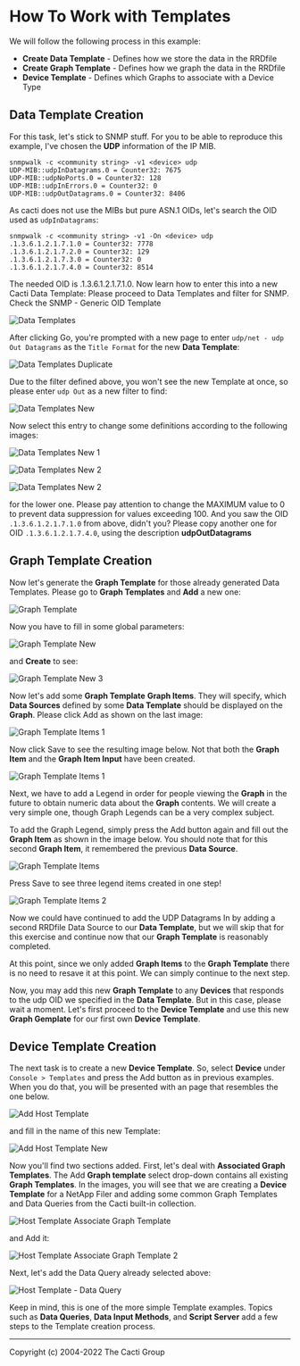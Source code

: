 # How To Work with Templates

We will follow the following process in this example:

- **Create Data Template** - Defines how we store the data in the RRDfile
- **Create Graph Template** - Defines how we graph the data in the RRDfile
- **Device Template** - Defines which Graphs to associate with a Device Type

## Data Template Creation

For this task, let's stick to SNMP stuff. For you to be able to reproduce this
example, I've chosen the **UDP** information of the IP MIB.

```console
snmpwalk -c <community string> -v1 <device> udp
UDP-MIB::udpInDatagrams.0 = Counter32: 7675
UDP-MIB::udpNoPorts.0 = Counter32: 128
UDP-MIB::udpInErrors.0 = Counter32: 0
UDP-MIB::udpOutDatagrams.0 = Counter32: 8406
```

As cacti does not use the MIBs but pure ASN.1 OIDs, let's search the OID used as
`udpInDatagrams`:

```console
snmpwalk -c <community string> -v1 -On <device> udp
.1.3.6.1.2.1.7.1.0 = Counter32: 7778
.1.3.6.1.2.1.7.2.0 = Counter32: 129
.1.3.6.1.2.1.7.3.0 = Counter32: 0
.1.3.6.1.2.1.7.4.0 = Counter32: 8514
```

The needed OID is .1.3.6.1.2.1.7.1.0. Now learn how to enter this into a new
Cacti Data Template: Please proceed to Data Templates and filter for SNMP. Check
the SNMP - Generic OID Template

![Data Templates](images/data-templates.png)

After clicking Go, you're prompted with a new page to enter
`udp/net - udp Out Datagrams` as the `Title Format` for the
new **Data Template**:

![Data Templates Duplicate](images/data-templates-copy.png)

Due to the filter defined above, you won't see the new Template at once, so
please enter `udp Out` as a new filter to find:

![Data Templates New](images/data-templates-new.png)

Now select this entry to change some definitions according to the following
images:

![Data Templates New 1](images/data-templates-new1.png)

![Data Templates New 2](images/data-templates-new2.png)

![Data Templates New 2](images/data-templates-new3.png)

for the lower one. Please pay attention to change the MAXIMUM value to 0 to
prevent data suppression for values exceeding 100. And you saw the OID
`.1.3.6.1.2.1.7.1.0` from above, didn't you? Please copy another one for OID
`.1.3.6.1.2.1.7.4.0`, using the description **udpOutDatagrams**

## Graph Template Creation

Now let's generate the **Graph Template** for those already generated Data
Templates. Please go to **Graph Templates** and **Add** a new one:

![Graph Template](images/graph-templates.png)

Now you have to fill in some global parameters:

![Graph Template New](images/graph-templates-new1.png)

and **Create** to see:

![Graph Template New 3](images/graph-templates-new2.png)

Now let's add some **Graph Template** **Graph Items**. They will specify,
which **Data Sources** defined by some **Data Template** should be displayed
on the **Graph**. Please click Add as shown on the last image:

![Graph Template Items 1](images/graph-templates-item1.png)

Now click Save to see the resulting image below.  Not that both the
**Graph Item** and the **Graph Item Input** have been created.

![Graph Template Items 1](images/graph-templates-item1s.png)

Next, we have to add a Legend in order for people viewing the **Graph** in the
future to obtain numeric data about the **Graph** contents.  We will create
a very simple one, though Graph Legends can be a very complex subject.

To add the Graph Legend, simply press the Add button again and fill out
the **Graph Item** as shown in the image below.  You should note that
for this second **Graph Item**, it remembered the previous **Data Source**.

![Graph Template Items](images/graph-templates-item2.png)

Press Save to see three legend items created in one step!

![Graph Template Items 2](images/graph-templates-item2s.png)

Now we could have continued to add the UDP Datagrams In by adding a second
RRDfile Data Source to our **Data Template**, but we will skip that for this
exercise and continue now that our **Graph Template** is reasonably completed.

At this point, since we only added **Graph Items** to the **Graph Template**
there is no need to resave it at this point.  We can simply continue to the
next step.

Now, you may add this new **Graph Template** to any **Devices** that
responds to the udp OID we specified in the **Data Template**. But in this
case, please wait a moment. Let's first proceed to the **Device Template**
and use this new **Graph Gemplate** for our first own **Device Template**.

## Device Template Creation

The next task is to create a new **Device Template**. So, select **Device**
under `Console > Templates` and press the Add button as in previous
examples.  When you do that, you will be presented with an page that
resembles the one below.

![Add Host Template](images/device-template-add.png)

and fill in the name of this new Template:

![Add Host Template New](images/device-template-new.png)

Now you'll find two sections added. First, let's deal with
**Associated Graph Templates**. The Add **Graph template** select drop-down
contains all existing **Graph Templates**. In the images, you will see that
we are creating a **Device Template** for a NetApp Filer and adding some
common Graph Templates and Data Queries from the Cacti built-in collection.

![Host Template Associate Graph Template](images/device-template-new-gt.png)

and Add it:

![Host Template Associate Graph Template 2](images/device-template-new-gts.png)

Next, let's add the Data Query already selected above:

![Host Template - Data Query](images/device-template-new-dqs.png)

Keep in mind, this is one of the more simple Template examples.  Topics such
as **Data Queries**, **Data Input Methods**, and **Script Server** add a few
steps to the Template creation process.

---
<copy>Copyright (c) 2004-2022 The Cacti Group</copy>
